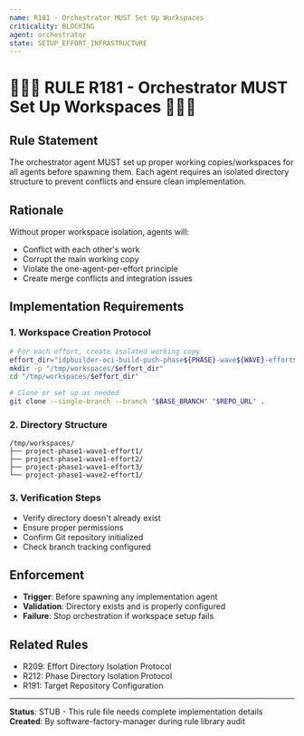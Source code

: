 ```yaml
---
name: R181 - Orchestrator MUST Set Up Workspaces
criticality: BLOCKING
agent: orchestrator
state: SETUP_EFFORT_INFRASTRUCTURE
---
```


# 🚨🚨🚨 RULE R181 - Orchestrator MUST Set Up Workspaces 🚨🚨🚨

## Rule Statement
The orchestrator agent MUST set up proper working copies/workspaces for all agents before spawning them. Each agent requires an isolated directory structure to prevent conflicts and ensure clean implementation.

## Rationale
Without proper workspace isolation, agents will:
- Conflict with each other's work
- Corrupt the main working copy
- Violate the one-agent-per-effort principle
- Create merge conflicts and integration issues

## Implementation Requirements

### 1. Workspace Creation Protocol
```bash
# For each effort, create isolated working copy
effort_dir="idpbuilder-oci-build-push-phase${PHASE}-wave${WAVE}-effort${EFFORT}"
mkdir -p "/tmp/workspaces/$effort_dir"
cd "/tmp/workspaces/$effort_dir"

# Clone or set up as needed
git clone --single-branch --branch "$BASE_BRANCH" "$REPO_URL" .
```

### 2. Directory Structure
```
/tmp/workspaces/
├── project-phase1-wave1-effort1/
├── project-phase1-wave1-effort2/  
├── project-phase1-wave1-effort3/
└── project-phase1-wave2-effort1/
```

### 3. Verification Steps
- Verify directory doesn't already exist
- Ensure proper permissions
- Confirm Git repository initialized
- Check branch tracking configured

## Enforcement
- **Trigger**: Before spawning any implementation agent
- **Validation**: Directory exists and is properly configured
- **Failure**: Stop orchestration if workspace setup fails

## Related Rules
- R209: Effort Directory Isolation Protocol
- R212: Phase Directory Isolation Protocol
- R191: Target Repository Configuration

---
**Status**: STUB - This rule file needs complete implementation details
**Created**: By software-factory-manager during rule library audit